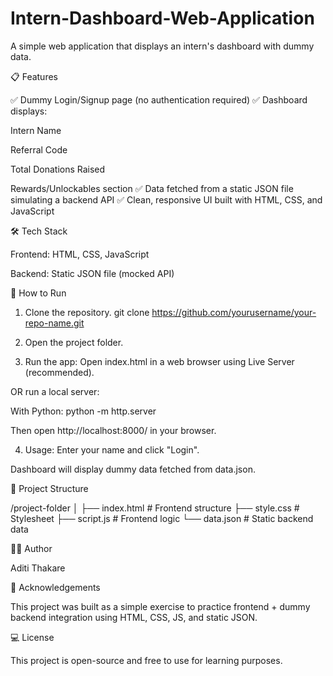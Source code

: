 # Intern-Dashboard-Web-Application
A simple web application that displays an intern's dashboard with dummy data.

📋 Features

✅ Dummy Login/Signup page (no authentication required)
✅ Dashboard displays:

Intern Name

Referral Code

Total Donations Raised

Rewards/Unlockables section
✅ Data fetched from a static JSON file simulating a backend API
✅ Clean, responsive UI built with HTML, CSS, and JavaScript


🛠 Tech Stack

Frontend: HTML, CSS, JavaScript

Backend: Static JSON file (mocked API)

🚀 How to Run

1. Clone the repository.
git clone https://github.com/yourusername/your-repo-name.git

2. Open the project folder.

3. Run the app:
Open index.html in a web browser using Live Server (recommended).

OR run a local server:

With Python:
python -m http.server

Then open http://localhost:8000/ in your browser.

4. Usage:
Enter your name and click "Login".

Dashboard will display dummy data fetched from data.json.

📂 Project Structure

/project-folder
│
├── index.html        # Frontend structure
├── style.css         # Stylesheet
├── script.js         # Frontend logic
└── data.json         # Static backend data


🙋‍♀ Author

Aditi Thakare

🌟 Acknowledgements

This project was built as a simple exercise to practice frontend + dummy backend integration using HTML, CSS, JS, and static JSON.

💻 License

This project is open-source and free to use for learning purposes.
